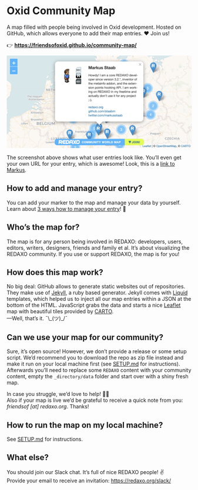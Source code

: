 # Oxid Community Map

A map filled with people being involved in Oxid development. Hosted on GitHub, which allows everyone to add their map entries. ♥ Join us!

👉 __https://friendsofoxid.github.io/community-map/__

![Screenshot](https://raw.githubusercontent.com/FriendsOfREDAXO/community/assets/community_03.png)

The screenshot above shows what user entries look like. You’ll even get your own URL for your entry, which is awesome! Look, this is a [link to Markus](https://friendsofredaxo.github.io/community/#staabm).

## How to add and manage your entry?

You can add your marker to the map and manage your data by yourself. Learn about [3 ways how to manage your entry](https://github.com/FriendsOfREDAXO/community/tree/master/_directory)! 🚀

## Who’s the map for?

The map is for any person being involved in REDAXO: developers, users, editors, writers, designers, friends and family et al. It’s about visualizing the REDAXO community. If you use or support REDAXO, the map is for you!

## How does this map work?

No big deal: GitHub allows to generate static websites out of repositories. They make use of [Jekyll](https://jekyllrb.com), a ruby based generator. Jekyll comes with [Liquid](https://shopify.github.io/liquid/) templates, which helped us to inject all our map entries within a JSON at the bottom of the HTML. JavaScript grabs the data and starts a nice [Leaflet](http://leafletjs.com) map with beautiful tiles provided by [CARTO](https://carto.com/location-data-services/basemaps/).  
—Well, that’s it. ¯\\\_(ツ)_/¯

## Can we use your map for our community?

Sure, it’s open source! However, we don’t provide a release or some setup script. We’d recommend you to download the repo as zip file instead and make it run on your local machine first (see [SETUP.md](https://github.com/FriendsOfREDAXO/community/blob/master/SETUP.md) for instructions). Afterwards you’ll need to replace some `REDAXO` content with your community content, empty the `_directory/data` folder and start over with a shiny fresh map.

In case you struggle, we’d love to help! 🙋‍♂️  
Also if your map is live we’d be grateful to receive a quick note from you: _friendsof [at] redaxo.org_. Thanks!

## How to run the map on my local machine?

See [SETUP.md](https://github.com/FriendsOfREDAXO/community/blob/master/SETUP.md) for instructions.

## What else?

You should join our Slack chat. It’s full of nice REDAXO people! ✌️  
Provide your email to receive an invitation: https://redaxo.org/slack/
